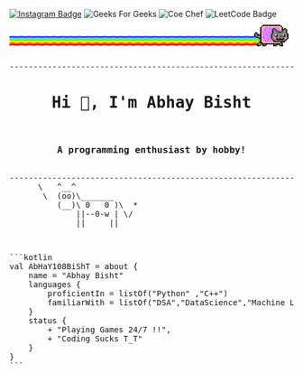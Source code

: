 [![Instagram Badge](https://img.shields.io/badge/Instagram-E4405F?style=for-the-badge&logo=instagram&logoColor=white)](https://www.instagram.com/gvt_starlord/?hl=en)
![Geeks For Geeks](https://img.shields.io/badge/GeeksforGeeks-298D46?style=for-the-badge&logo=geeksforgeeks&logoColor=white)
![Coe Chef](https://img.shields.io/badge/-CodeChef-5B4638?style=for-the-badge&logo=CodeChef&logoColor=white)
![LeetCode Badge](https://img.shields.io/badge/-LeetCode-FFA116?style=for-the-badge&logo=LeetCode&logoColor=black)
![image](https://raw.githubusercontent.com/AbHaY108BiShT/AbHaY108BiShT/main/meow.gif)

<pre>
----------------------------------------------------------------
<h1 align="center">Hi 👋, I'm Abhay Bisht</h1>
<h3 align="center">A programming enthusiast by hobby!</h3>
----------------------------------------------------------------
      \   ^__^
       \  (oo)\_______
          (__)\ 0   0 )\  *
              ||--0-w | \/
              ||     ||
</pre>
<br>
<pre>
```kotlin
val AbHaY108BiShT = about {
    name = "Abhay Bisht"
    languages {
        proficientIn = listOf("Python" ,"C++")
        familiarWith = listOf("DSA","DataScience","Machine Learning","PyGames","MERN stack")
    }
    status {
        + "Playing Games 24/7 !!",
        + "Coding Sucks T_T"
    }
}
```
</pre>
